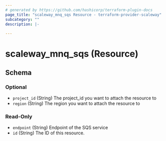 ```yaml
---
# generated by https://github.com/hashicorp/terraform-plugin-docs
page_title: "scaleway_mnq_sqs Resource - terraform-provider-scaleway"
subcategory: ""
description: |-
  
---
```


# scaleway_mnq_sqs (Resource)





<!-- schema generated by tfplugindocs -->
## Schema

### Optional

- `project_id` (String) The project_id you want to attach the resource to
- `region` (String) The region you want to attach the resource to

### Read-Only

- `endpoint` (String) Endpoint of the SQS service
- `id` (String) The ID of this resource.
